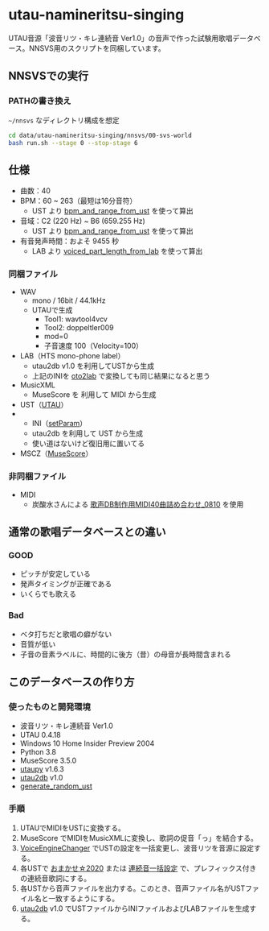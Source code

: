 # utau-namineritsu-singing
UTAU音源「波音リツ・キレ連続音 Ver1.0」の音声で作った試験用歌唱データベース。NNSVS用のスクリプトを同梱しています。

## NNSVSでの実行

### PATHの書き換え

`~/nnsvs`  なディレクトリ構成を想定

```sh
cd data/utau-namineritsu-singing/nnsvs/00-svs-world
bash run.sh --stage 0 --stop-stage 6
```

## 仕様

- 曲数：40
- BPM：60 ~ 263（最短は16分音符）
  - UST より [bpm_and_range_from_ust](https://github.com/oatsu-gh/oto2lab/tree/master/tool/bpm_and_range_from_ust) を使って算出
- 音域：C2 (220 Hz) ~ B6 (659.255 Hz)
  - UST より [bpm_and_range_from_ust](https://github.com/oatsu-gh/oto2lab/tree/master/tool/bpm_and_range_from_ust) を使って算出
- 有音発声時間：およそ 9455 秒
  - LAB より [voiced_part_length_from_lab](https://github.com/oatsu-gh/oto2lab/tree/master/tool/voiced_part_length_from_lab) を使って算出

### 同梱ファイル


- WAV
  - mono / 16bit / 44.1kHz
  - UTAUで生成
    - Tool1: wavtool4vcv
    - Tool2: doppeltler009
    - mod=0
    - 子音速度 100（Velocity=100）
- LAB（HTS mono-phone label）
  - utau2db v1.0 を利用してUSTから生成
  - 上記のINIを [oto2lab](https://github.com/oatsu-gh/oto2lab) で変換しても同じ結果になると思う
- MusicXML
  - MuseScore を 利用して MIDI から生成
- UST（[UTAU](http://utau2008.xrea.jp/)）
- - INI（[setParam](https://osdn.net/users/nwp8861/pf/setParam/files/)）
  - utau2db を利用して UST から生成
  - 使い道はないけど復旧用に置いてる
- MSCZ（[MuseScore](https://musescore.org)）


### 非同梱ファイル

- MIDI
  - 炭酸水さんによる [歌声DB制作用MIDI40曲詰め合わせ_0810](https://twitter.com/tansansuisui/status/1292803278275665921) を使用

## 通常の歌唱データベースとの違い

### GOOD

- ピッチが安定している
- 発声タイミングが正確である
- いくらでも歌える

### Bad

- ベタ打ちだと歌唱の癖がない
- 音質が低い
- 子音の音素ラベルに、時間的に後方（昔）の母音が長時間含まれる

## このデータベースの作り方

### 使ったものと開発環境

- 波音リツ・キレ連続音 Ver1.0
- UTAU 0.4.18
- Windows 10 Home Insider Preview 2004
- Python 3.8
- MuseScore 3.5.0
- [utaupy](https://github.com/oatsu-gh/utaupy) v1.6.3
- [utau2db](https://github.com/oatsu-gh/utau2db) v1.0
- [generate_random_ust](https://github.com/oatsu-gh/oto2lab/tree/master/tool/generate_random_ust)

### 手順

1. UTAUでMIDIをUSTに変換する。
2. MuseScore でMIDIをMusicXMLに変換し、歌詞の促音「っ」を結合する。
3. [VoiceEngineChanger](https://haruqa.booth.pm/items/1515081) でUSTの設定を一括変更し、波音リツを音源に設定する。
4. 各USTで [おまかせ☆2020](https://twitter.com/maiko3tattun/status/1292117576063922182?s=20) または [連続音一括設定](http://z-server.game.coocan.jp/utau/utautop.html) で、プレフィックス付きの連続音歌詞にする。
5. 各USTから音声ファイルを出力する。このとき、音声ファイル名がUSTファイル名と一致するようにする。
6. [utau2db](https://github.com/oatsu-gh/utau2db) v1.0 でUSTファイルからINIファイルおよびLABファイルを生成する。